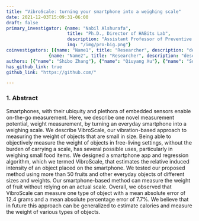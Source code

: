```yaml
---
title: "VibroScale: turning your smartphone into a weighing scale"
date: 2021-12-03T15:09:31-06:00
draft: false
primary_investigator: {name: "Nabil Alshurafa",
                       title: "Ph.D., Director of HABits Lab",
                       description: "Assistant Professor of Preventive Medicine and of Computer Science at Northwestern University and heading The HAbits Lab.",
                       img: "/img/pro-big.png"}
coinvestigators: [{name: "Name1", title: "Researcher", description: "description description description", img: "/img/im-8.png"},
                {name: "Name2", title: "Researcher", description: "desction description description", img: "/img/im-7.png"}]
authors: [{"name": "Shibo Zhang"}, {"name": "Qiuyang Xu"}, {"name": "Sougata Sen"}, {"name": "NNabil Alshurafa"}]
has_github_link: true
github_link: "https://github.com/"

---
```


### 1. Abstract

Smartphones, with their ubiquity and plethora of embedded sensors enable on-the-go measurement. Here, we describe one novel measurement potential, weight measurement, by turning an everyday smartphone into a weighing scale. We describe VibroScale, our vibration-based approach to measuring the weight of objects that are small in size. Being able to objectively measure the weight of objects in free-living settings, without the burden of carrying a scale, has several possible uses, particularly in weighing small food items. We designed a smartphone app and regression algorithm, which we termed VibroScale, that estimates the relative induced intensity of an object placed on the smartphone. We tested our proposed method using more than 50 fruits and other everyday objects of different sizes and weights. Our smartphone-based method can measure the weight of fruit without relying on an actual scale. Overall, we observed that VibroScale can measure one type of object with a mean absolute error of 12.4 grams and a mean absolute percentage error of 7.7%. We believe that in future this approach can be generalized to estimate calories and measure the weight of various types of objects.

